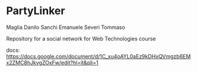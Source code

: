 # PartyLinker

Maglia Danilo
Sanchi Emanuele
Severi Tommaso

Repository for a social network for Web Technologies course

docs: https://docs.google.com/document/d/1C_xu4oAYL0aEz9kDHxQVmgzb6EMx2ZMC8hJkvgZOxFw/edit?hl=it&pli=1
